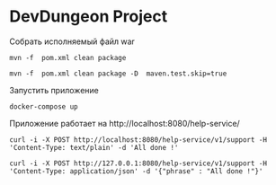 DevDungeon Project
==================
Собрать исполняемый файл war
```shell
mvn -f  pom.xml clean package
```
```shell
mvn -f  pom.xml clean package -D  maven.test.skip=true
```
Запустить приложение
```shell
docker-compose up
```
Приложение работает на
http://localhost:8080/help-service/

```shell
curl -i -X POST http://localhost:8080/help-service/v1/support -H 'Content-Type: text/plain' -d 'All done !'
```
```shell
curl -i -X POST http://127.0.0.1:8080/help-service/v1/support -H 'Content-Type: application/json' -d '{"phrase" : "All done !"}'
```
